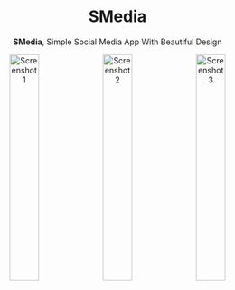 <h1 align="center"><b>SMedia</b></h1><p align="center"><span><b>SMedia</b>, Simple Social Media App With Beautiful Design</span></p>

<div align="center">
    <img src="imagens/sc1.jpg" width="32%" alt="Screenshot 1" />
    <img src="imagens/sc2.jpg" width="32%" alt="Screenshot 2" />
    <img src="imagens/sc3.jpg" width="32%" alt="Screenshot 3" />
</div>
